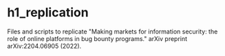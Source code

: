 # h1_replication

Files and scripts to replicate "Making markets for information security: the role of online platforms in bug bounty programs." arXiv preprint arXiv:2204.06905 (2022).
